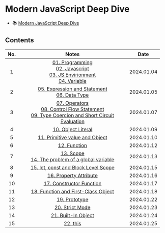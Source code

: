 # Modern JavaScript Deep Dive

- 📚 [Modern JavaScript Deep Dive](https://m.yes24.com/Goods/Detail/92742567)

## Contents

| No. |                                                                                                                                                                                                                       Notes                                                                                                                                                                                                                        |    Date    |
| :-: | :------------------------------------------------------------------------------------------------------------------------------------------------------------------------------------------------------------------------------------------------------------------------------------------------------------------------------------------------------------------------------------------------------------------------------------------------: | :--------: |
|  1  | [01. Programming](https://github.com/cskime/modern-js-deep-dive-study/blob/main/docs/01-programming.md)<br/>[02. Javascript](https://github.com/cskime/modern-js-deep-dive-study/blob/main/docs/02-javascript.md)<br/>[03. JS Envirionment](https://github.com/cskime/modern-js-deep-dive-study/blob/main/docs/03-javascript-environment.md)<br/>[04. Variable](https://github.com/cskime/modern-js-deep-dive-study/blob/main/docs/04-variable.md) | 2024.01.04 |
|  2  |                                                                                                       [05. Expression and Statement](https://github.com/cskime/modern-js-deep-dive-study/blob/main/docs/05-expression-statement.md)<br/>[06. Data Type](https://github.com/cskime/modern-js-deep-dive-study/blob/main/docs/06-data-type.md)                                                                                                        | 2024.01.05 |
|  3  |                              [07. Operators](https://github.com/cskime/modern-js-deep-dive-study/blob/main/docs/07-operator.md)<br/>[08. Control Flow Statement](https://github.com/cskime/modern-js-deep-dive-study/blob/main/docs/08-control-flow.md)<br/>[09. Type Coercion and Short Circuit Evaluation](https://github.com/cskime/modern-js-deep-dive-study/blob/main/docs/09-type-coercion-short-evaluation.md)                              | 2024.01.07 |
|  4  |                                                                                                                                                                   [10. Object Literal](https://github.com/cskime/modern-js-deep-dive-study/blob/main/docs/10-object-literal.md)                                                                                                                                                                    | 2024.01.09 |
|  5  |                                                                                                                                                         [11. Primitive value and Object](https://github.com/cskime/modern-js-deep-dive-study/blob/main/docs/11-primitive-value-object.md)                                                                                                                                                          | 2024.01.10 |
|  6  |                                                                                                                                                                         [12. Function](https://github.com/cskime/modern-js-deep-dive-study/blob/main/docs/12-function.md)                                                                                                                                                                          | 2024.01.12 |
|  7  |                                                                                                          [13. Scope](https://github.com/cskime/modern-js-deep-dive-study/blob/main/docs/13-scope.md)<br/>[14. The problem of a global variable](https://github.com/cskime/modern-js-deep-dive-study/blob/main/docs/14-global-problem.md)                                                                                                           | 2024.01.13 |
|  8  |                                                                                                                                                             [15. let, const and Block Level Scope](https://github.com/cskime/modern-js-deep-dive-study/blob/main/docs/15-let-const.md)                                                                                                                                                             | 2024.01.15 |
|  9  |                                                                                                                                                               [16. Property Attribute](https://github.com/cskime/modern-js-deep-dive-study/blob/main/docs/16-property-attribute.md)                                                                                                                                                                | 2024.01.16 |
| 10  |                                                                                                                                                             [17. Constructor Function](https://github.com/cskime/modern-js-deep-dive-study/blob/main/docs/17-constructor-function.md)                                                                                                                                                              | 2024.01.17 |
| 11  |                                                                                                                                                    [18. Function and First-Class Object](https://github.com/cskime/modern-js-deep-dive-study/blob/main/docs/18-function-first-class-object.md)                                                                                                                                                     | 2024.01.18 |
| 12  |                                                                                                                                                                        [19. Prototype](https://github.com/cskime/modern-js-deep-dive-study/blob/main/docs/19-prototype.md)                                                                                                                                                                         | 2024.01.22 |
| 13  |                                                                                                                                                                      [20. Strict Mode](https://github.com/cskime/modern-js-deep-dive-study/blob/main/docs/20-strict-mode.md)                                                                                                                                                                       | 2024.01.23 |
| 14  |                                                                                                                                                                  [21. Built-In Object](https://github.com/cskime/modern-js-deep-dive-study/blob/main/docs/21-built-in-object.md)                                                                                                                                                                   | 2024.01.24 |
| 15  |                                                                                                                                                                             [22. this](https://github.com/cskime/modern-js-deep-dive-study/blob/main/docs/22-this.md)                                                                                                                                                                              | 2024.01.25 |
